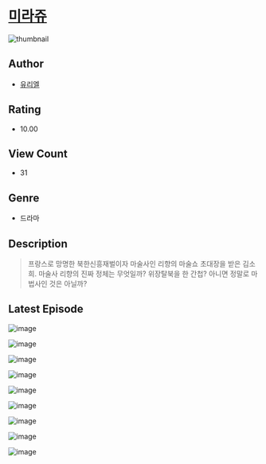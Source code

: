 # [미라쥬](https://comic.naver.com/challenge/list?titleId=810977)
![thumbnail](https://image-comic.pstatic.net/user_contents_data/challenge_comic/2023/05/25/293091/upload_3919033512479516002_480x623.jpeg)

## Author
- [유리엘](https://comic.naver.com/artistTitle?id=293091)

## Rating
- 10.00

## View Count
- 31

## Genre
- 드라마

## Description
> 프랑스로 망명한 북한신흥재벌이자 마술사인 리향의 마술쇼 초대장을 받은 김소희. 마술사 리향의 진짜 정체는 무엇일까? 위장탈북을 한 간첩? 아니면 정말로 마법사인 것은 아닐까?


## Latest Episode
![image](https://image-comic.pstatic.net/user_contents_data/challenge_comic/2023/05/25/293091/upload_3559076675628458544.jpeg)

![image](https://image-comic.pstatic.net/user_contents_data/challenge_comic/2023/05/25/293091/upload_3487251078493319477.jpeg)

![image](https://image-comic.pstatic.net/user_contents_data/challenge_comic/2023/05/25/293091/upload_3762813989855637811.jpeg)

![image](https://image-comic.pstatic.net/user_contents_data/challenge_comic/2023/05/25/293091/upload_7378694107590714213.jpeg)

![image](https://image-comic.pstatic.net/user_contents_data/challenge_comic/2023/05/25/293091/upload_7161343748459554104.jpeg)

![image](https://image-comic.pstatic.net/user_contents_data/challenge_comic/2023/05/25/293091/upload_3904965454495823929.jpeg)

![image](https://image-comic.pstatic.net/user_contents_data/challenge_comic/2023/05/25/293091/upload_3486458145993613616.jpeg)

![image](https://image-comic.pstatic.net/user_contents_data/challenge_comic/2023/05/25/293091/upload_4062587953903449399.jpeg)

![image](https://image-comic.pstatic.net/user_contents_data/challenge_comic/2023/05/25/293091/upload_7076899060781835833.jpeg)
